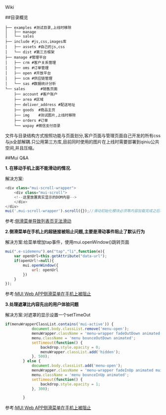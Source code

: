  Wiki


##目录概览


```
├── examples #测试目录,上线时移除
│   ├── manage 
│   └── sales
├── include #js,css,images库
│   ├── assets #自己的js,css
│   └── dist #第三方框架
├── manage #管理平台
│   ├── crm #客户关系管理
│   ├── oms #订单管理
│   ├── open #开放平台
│   ├── scm #供应链管理
│   └── sas #数据统计分析
└── sales       #销售页面
    ├── account #客户账户
    ├── area #区域
    ├── deliver_address #配送地址
    ├── goods  #商品主页
    ├── img    #测试图片,上线时移除
    ├── orders #订单
    └── wxpay #微信支付目录
```

文件与目录结构方式按照功能与页面划分,客户页面与管理页面自己开发的所有css与js全部解耦.只公用第三方库,目前同时使用的图片在上线时需要部署到qiniu公共空间,并且压缩。


##Mui Q&A

**1. 在移动手机上面不能滑动的情况.**

解决方案:
```javascript
<div class="mui-scroll-wrapper">
    <div class="mui-scroll">
    <!--这里放置真实显示的DOM内容-->
    </div>
</div>
mui('.mui-scroll-wrapper').scroll({});//滑动初始化模块必须等内容加载完成之后才能调用
```
参考:[侧滑菜单导致列表页无法滑动](http://ask.dcloud.net.cn/question/14884)

**2.侧滑菜单在手机上的超链接被阻止问题,主要是滑动事件阻止了默认行为**

解决方案:给菜单增加tap事件，使用mui.openWindow()跳转页面
```javascript
mui(".e-sidemenu").on("tap","li",function(e){
    var openUrl=this.getAttribute("data-url");
    if(openUrl!=null){
        mui.openWindow({
            url: openUrl
        })
    }
});
```
参考:[MUI Web APP侧滑菜单在手机上被阻止](http://ask.dcloud.net.cn/question/15128)

**3.处理遮罩比内容先出的用户体验问题**

解决方案:对遮罩的显示设置一个setTimeOut
```javascript
if(menuWrapperClassList.contains('mui-active')) {
            document.body.classList.remove('menu-open');
            menuWrapper.className = 'menu-wrapper fadeOutDown animated';
            menu.className = 'menu bounceOutDown animated';
            setTimeout(function() {
                backdrop.style.opacity = 0;
                menuWrapper.classList.add('hidden');
            }, 500);
        } else {
            document.body.classList.add('menu-open');
            menuWrapper.className = 'menu-wrapper fadeInUp animated mui-active';
            menu.className = 'menu bounceInUp animated';
            setTimeout(function() {
                backdrop.style.opacity = 1;
            }, 300);

        }
```
参考:[MUI Web APP侧滑菜单在手机上被阻止](http://ask.dcloud.net.cn/question/15128)
